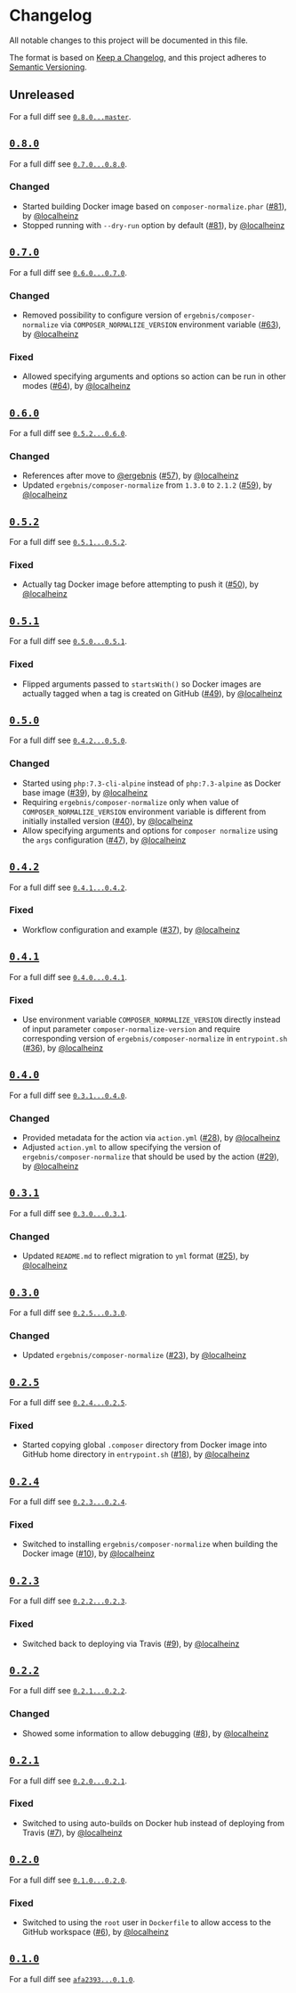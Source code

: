 # Changelog

All notable changes to this project will be documented in this file.

The format is based on [Keep a Changelog](https://keepachangelog.com/en/1.0.0/), and this project adheres to [Semantic Versioning](https://semver.org/spec/v2.0.0.html).

## Unreleased

For a full diff see [`0.8.0...master`][0.8.0...master].

## [`0.8.0`][0.8.0]

For a full diff see [`0.7.0...0.8.0`][0.7.0...0.8.0].

### Changed

* Started building Docker image based on `composer-normalize.phar` ([#81]), by [@localheinz]
* Stopped running with `--dry-run` option by default ([#81]), by [@localheinz]

## [`0.7.0`][0.7.0]

For a full diff see [`0.6.0...0.7.0`][0.6.0...0.7.0].

### Changed

* Removed possibility to configure version of `ergebnis/composer-normalize` via `COMPOSER_NORMALIZE_VERSION` environment variable ([#63]), by [@localheinz]

### Fixed

* Allowed specifying arguments and options so action can be run in other modes ([#64]), by [@localheinz]

## [`0.6.0`][0.6.0]

For a full diff see [`0.5.2...0.6.0`][0.5.2...0.6.0].

### Changed

* References after move to [@ergebnis] ([#57]), by [@localheinz]
* Updated `ergebnis/composer-normalize` from `1.3.0` to `2.1.2` ([#59]), by [@localheinz]

## [`0.5.2`][0.5.2]

For a full diff see [`0.5.1...0.5.2`][0.5.1...0.5.2].

### Fixed

* Actually tag Docker image before attempting to push it ([#50]), by [@localheinz]

## [`0.5.1`][0.5.1]

For a full diff see [`0.5.0...0.5.1`][0.5.0...0.5.1].

### Fixed

* Flipped arguments passed to `startsWith()` so Docker images are actually tagged when a tag is created on GitHub ([#49]), by [@localheinz]

## [`0.5.0`][0.5.0]

For a full diff see [`0.4.2...0.5.0`][0.4.2...0.5.0].

### Changed

* Started using `php:7.3-cli-alpine` instead of `php:7.3-alpine` as Docker base image ([#39]), by [@localheinz]
* Requiring `ergebnis/composer-normalize` only when value of `COMPOSER_NORMALIZE_VERSION` environment variable is different from initially installed version ([#40]), by [@localheinz]
* Allow specifying arguments and options for `composer normalize` using the `args` configuration ([#47]), by [@localheinz]

## [`0.4.2`][0.4.2]

For a full diff see [`0.4.1...0.4.2`][0.4.1...0.4.2].

### Fixed

* Workflow configuration and example ([#37]), by [@localheinz]

## [`0.4.1`][0.4.1]

For a full diff see [`0.4.0...0.4.1`][0.4.0...0.4.1].

### Fixed

* Use environment variable `COMPOSER_NORMALIZE_VERSION` directly instead of input parameter `composer-normalize-version` and require corresponding version of `ergebnis/composer-normalize` in `entrypoint.sh` ([#36]), by [@localheinz]

## [`0.4.0`][0.4.0]

For a full diff see [`0.3.1...0.4.0`][0.3.1...0.4.0].

### Changed

* Provided metadata for the action via `action.yml` ([#28]), by [@localheinz]
* Adjusted `action.yml` to allow specifying the version of `ergebnis/composer-normalize` that should be used by the action ([#29]), by [@localheinz]

## [`0.3.1`][0.3.1]

For a full diff see [`0.3.0...0.3.1`][0.3.0...0.3.1].

### Changed

* Updated `README.md` to reflect migration to `yml` format ([#25]), by [@localheinz]

## [`0.3.0`][0.3.0]

For a full diff see [`0.2.5...0.3.0`][0.2.5...0.3.0].

### Changed

* Updated `ergebnis/composer-normalize` ([#23]), by [@localheinz]

## [`0.2.5`][0.2.5]

For a full diff see [`0.2.4...0.2.5`][0.2.4...0.2.5].

### Fixed

* Started copying global `.composer` directory from Docker image into GitHub home directory in `entrypoint.sh` ([#18]), by [@localheinz]

## [`0.2.4`][0.2.4]

For a full diff see [`0.2.3...0.2.4`][0.2.3...0.2.4].

### Fixed

* Switched to installing `ergebnis/composer-normalize` when building the Docker image ([#10]), by [@localheinz]

## [`0.2.3`][0.2.3]

For a full diff see [`0.2.2...0.2.3`][0.2.2...0.2.3].

### Fixed

* Switched back to deploying via Travis ([#9]), by [@localheinz]

## [`0.2.2`][0.2.2]

For a full diff see [`0.2.1...0.2.2`][0.2.1...0.2.2].

### Changed

* Showed some information to allow debugging ([#8]), by [@localheinz]

## [`0.2.1`][0.2.1]

For a full diff see [`0.2.0...0.2.1`][0.2.0...0.2.1].

### Fixed

* Switched to using auto-builds on Docker hub instead of deploying from Travis ([#7]), by [@localheinz]

## [`0.2.0`][0.2.0]

For a full diff see [`0.1.0...0.2.0`][0.1.0...0.2.0].

### Fixed

* Switched to using the `root` user in `Dockerfile` to allow access to the GitHub workspace ([#6]), by [@localheinz]

## [`0.1.0`][0.1.0]

For a full diff see [`afa2393...0.1.0`][afa2393...0.1.0].

[0.1.0]: https://github.com/ergebnis/composer-normalize-action/releases/tag/0.1.0
[0.2.0]: https://github.com/ergebnis/composer-normalize-action/releases/tag/0.2.0
[0.2.1]: https://github.com/ergebnis/composer-normalize-action/releases/tag/0.2.1
[0.2.2]: https://github.com/ergebnis/composer-normalize-action/releases/tag/0.2.2
[0.2.3]: https://github.com/ergebnis/composer-normalize-action/releases/tag/0.2.3
[0.2.4]: https://github.com/ergebnis/composer-normalize-action/releases/tag/0.2.4
[0.2.5]: https://github.com/ergebnis/composer-normalize-action/releases/tag/0.2.5
[0.3.0]: https://github.com/ergebnis/composer-normalize-action/releases/tag/0.3.0
[0.3.1]: https://github.com/ergebnis/composer-normalize-action/releases/tag/0.3.1
[0.4.0]: https://github.com/ergebnis/composer-normalize-action/releases/tag/0.4.0
[0.4.1]: https://github.com/ergebnis/composer-normalize-action/releases/tag/0.4.1
[0.4.2]: https://github.com/ergebnis/composer-normalize-action/releases/tag/0.4.2
[0.5.0]: https://github.com/ergebnis/composer-normalize-action/releases/tag/0.5.0
[0.5.1]: https://github.com/ergebnis/composer-normalize-action/releases/tag/0.5.1
[0.5.2]: https://github.com/ergebnis/composer-normalize-action/releases/tag/0.5.2
[0.6.0]: https://github.com/ergebnis/composer-normalize-action/releases/tag/0.6.0
[0.7.0]: https://github.com/ergebnis/composer-normalize-action/releases/tag/0.7.0
[0.8.0]: https://github.com/ergebnis/composer-normalize-action/releases/tag/0.8.0

[afa2393...0.1.0]: https://github.com/ergebnis/composer-normalize-action/compare/afa2393...0.1.0
[0.1.0...0.2.0]: https://github.com/ergebnis/composer-normalize-action/compare/0.1.0...0.2.0
[0.2.0...0.2.1]: https://github.com/ergebnis/composer-normalize-action/compare/0.2.0...0.2.1
[0.2.1...0.2.2]: https://github.com/ergebnis/composer-normalize-action/compare/0.2.1...0.2.2
[0.2.2...0.2.3]: https://github.com/ergebnis/composer-normalize-action/compare/0.2.2...0.2.3
[0.2.3...0.2.4]: https://github.com/ergebnis/composer-normalize-action/compare/0.2.3...0.2.4
[0.2.4...0.2.5]: https://github.com/ergebnis/composer-normalize-action/compare/0.2.4...0.2.5
[0.2.5...0.3.0]: https://github.com/ergebnis/composer-normalize-action/compare/0.2.5...0.3.0
[0.3.0...0.3.1]: https://github.com/ergebnis/composer-normalize-action/compare/0.3.0...0.3.1
[0.3.1...0.4.0]: https://github.com/ergebnis/composer-normalize-action/compare/0.3.1...0.4.10
[0.4.0...0.4.1]: https://github.com/ergebnis/composer-normalize-action/compare/0.4.0...0.4.1
[0.4.1...0.4.2]: https://github.com/ergebnis/composer-normalize-action/compare/0.4.1...0.4.2
[0.4.2...0.5.0]: https://github.com/ergebnis/composer-normalize-action/compare/0.4.2...0.5.0
[0.5.0...0.5.1]: https://github.com/ergebnis/composer-normalize-action/compare/0.5.0...0.5.1
[0.5.1...0.5.2]: https://github.com/ergebnis/composer-normalize-action/compare/0.5.1...0.5.2
[0.5.2...0.6.0]: https://github.com/ergebnis/composer-normalize-action/compare/0.5.2...0.6.0
[0.6.0...0.7.0]: https://github.com/ergebnis/composer-normalize-action/compare/0.6.0...0.7.0
[0.7.0...0.8.0]: https://github.com/ergebnis/composer-normalize-action/compare/0.7.0...0.8.0
[0.8.0...master]: https://github.com/ergebnis/composer-normalize-action/compare/0.8.0...master

[#6]: https://github.com/ergebnis/composer-normalize-action/pull/6
[#7]: https://github.com/ergebnis/composer-normalize-action/pull/7
[#8]: https://github.com/ergebnis/composer-normalize-action/pull/8
[#9]: https://github.com/ergebnis/composer-normalize-action/pull/9
[#10]: https://github.com/ergebnis/composer-normalize-action/pull/10
[#18]: https://github.com/ergebnis/composer-normalize-action/pull/18
[#23]: https://github.com/ergebnis/composer-normalize-action/pull/23
[#25]: https://github.com/ergebnis/composer-normalize-action/pull/25
[#28]: https://github.com/ergebnis/composer-normalize-action/pull/28
[#29]: https://github.com/ergebnis/composer-normalize-action/pull/29
[#36]: https://github.com/ergebnis/composer-normalize-action/pull/36
[#37]: https://github.com/ergebnis/composer-normalize-action/pull/37
[#39]: https://github.com/ergebnis/composer-normalize-action/pull/39
[#40]: https://github.com/ergebnis/composer-normalize-action/pull/40
[#47]: https://github.com/ergebnis/composer-normalize-action/pull/47
[#49]: https://github.com/ergebnis/composer-normalize-action/pull/49
[#50]: https://github.com/ergebnis/composer-normalize-action/pull/50
[#57]: https://github.com/ergebnis/composer-normalize-action/pull/57
[#59]: https://github.com/ergebnis/composer-normalize-action/pull/59
[#63]: https://github.com/ergebnis/composer-normalize-action/pull/63
[#64]: https://github.com/ergebnis/composer-normalize-action/pull/64
[#81]: https://github.com/ergebnis/composer-normalize-action/pull/81

[@localheinz]: https://github.com/localheinz
[@ergebnis]: https://github.com/localheinz

